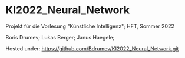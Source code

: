 # KI2022_Neural_Network
Projekt für die Vorlesung "Künstliche Intelligenz"; HFT, Sommer 2022

Boris Drumev;
Lukas Berger;
Janus Haegele;

Hosted under:
https://github.com/Bdrumev/KI2022_Neural_Network.git